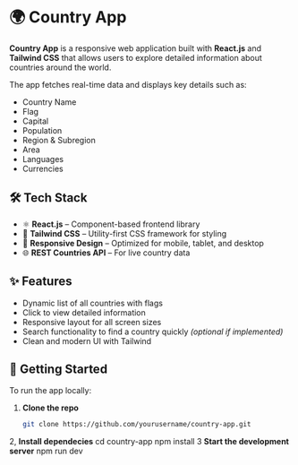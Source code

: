 # 🌍 Country App

**Country App** is a responsive web application built with **React.js** and **Tailwind CSS** that allows users to explore detailed information about countries around the world.

The app fetches real-time data and displays key details such as:

- Country Name
- Flag
- Capital
- Population
- Region & Subregion
- Area
- Languages
- Currencies

## 🛠️ Tech Stack

- ⚛️ **React.js** – Component-based frontend library
- 🎨 **Tailwind CSS** – Utility-first CSS framework for styling
- 📱 **Responsive Design** – Optimized for mobile, tablet, and desktop
- 🌐 **REST Countries API** – For live country data

## ✨ Features

- Dynamic list of all countries with flags
- Click to view detailed information
- Responsive layout for all screen sizes
- Search functionality to find a country quickly *(optional if implemented)*
- Clean and modern UI with Tailwind



## 🚀 Getting Started

To run the app locally:

1. **Clone the repo**
   ```bash
   git clone https://github.com/yourusername/country-app.git

2, **Install dependecies**
cd country-app
npm install
3 **Start the development server**
npm run dev
